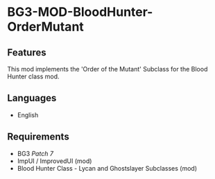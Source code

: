 # BG3-MOD-BloodHunter-OrderMutant

## Features
This mod implements the 'Order of the Mutant' Subclass for the Blood Hunter class mod.

## Languages
- English

## Requirements
- BG3 *Patch 7*
- ImpUI / ImprovedUI (mod)
- Blood Hunter Class - Lycan and Ghostslayer Subclasses (mod)
